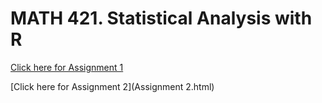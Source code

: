 # MATH 421. Statistical Analysis with R

[Click here for Assignment 1](Assignment-1.html)

[Click here for Assignment 2](Assignment 2.html)
